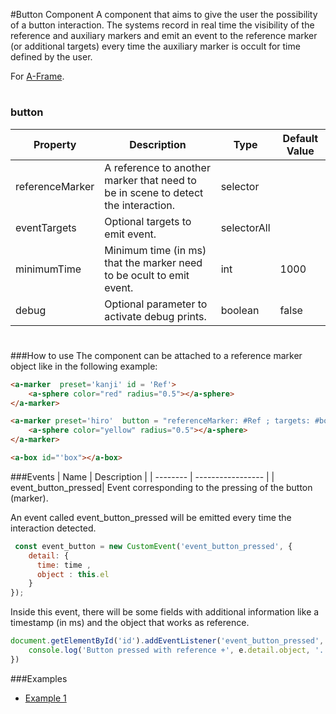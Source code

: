 #Button Component
A component that aims to give the user the possibility of a button interaction. The systems record in real time the visibility of the reference and auxiliary markers and emit an event to the reference marker (or additional targets) every time the auxiliary marker is occult for time defined by the user.

For [A-Frame](https://aframe.io).
#

### button


| Property | Description | Type | Default Value |
| -------- | ----------------- | ---- |------------- |
| referenceMarker | A reference to another marker that need to be in scene to detect the interaction. | selector |     |
| eventTargets | Optional targets to emit event. | selectorAll |  |
| minimumTime | Minimum time (in ms) that the marker need to be ocult to emit event. | int | 1000 |
| debug | Optional parameter to activate debug prints. | boolean  |false |


#
###How to use
The component can be attached to a reference marker object like in the following example:
```html
<a-marker  preset='kanji' id = 'Ref'>
    <a-sphere color="red" radius="0.5"></a-sphere>
</a-marker>

<a-marker preset='hiro'  button = "referenceMarker: #Ref ; targets: #box; minimumTime : 1500 ; debug: false ; ">
    <a-sphere color="yellow" radius="0.5"></a-sphere>
</a-marker>

<a-box id="'box"></a-box>
```


###Events
| Name | Description |
| -------- | ----------------- |
| event_button_pressed| Event corresponding to the pressing of the button (marker).

An event called event_button_pressed will be emitted every time the interaction detected.
```js
 const event_button = new CustomEvent('event_button_pressed', {
    detail: {
      time: time ,
      object : this.el
    }
});
```
Inside this event, there will be some fields with additional information like a timestamp (in ms) and the object that works as reference.

```js
document.getElementById('id').addEventListener('event_button_pressed', e=>{
    console.log('Button pressed with reference +', e.detail.object, '. Time: ', e.detail.time)
})
```
###Examples

* [Example 1](examples/example1.html)